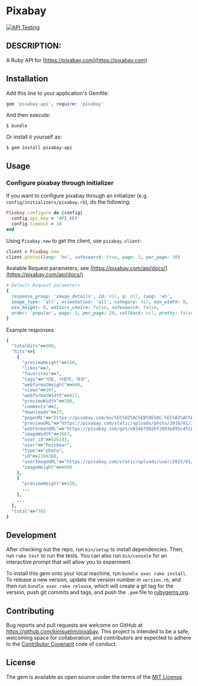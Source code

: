 # Pixabay

[![API Testing](https://img.shields.io/badge/API%20Test-RapidAPI-blue.svg)](https://rapidapi.com/package/Pixabay?utm_source=PixabayGithub&utm_medium=button&utm_content=Vender_GitHub)

## DESCRIPTION:

A Ruby API for [https://pixabay.com](https://pixabay.com)

## Installation

Add this line to your application's Gemfile:

```ruby
gem 'pixabay-api', require: 'pixabay'
```

And then execute:

    $ bundle

Or install it yourself as:

    $ gem install pixabay-api

## Usage

### Configure pixabay through initializer

If you want to configure pixabay through an initializer (e.g. `config/initializers/pixabay.rb`), do the following:

```ruby
Pixabay.configure do |config|
  config.api_key = 'API_KEY'
  config.timeout = 10
end
```

Using `Pixabay.new` to get the client, use `pixabay.client`:

```ruby
client = Pixabay.new
client.photos(lang: 'ko', safesearch: true, page: 1, per_page: 30)
```

Avalable Request parameters, see [https://pixabay.com/api/docs/](https://pixabay.com/api/docs/)

```ruby
# Default Request parameters
{
  response_group: 'image_details', id: nil, q: nil, lang: 'en',
  image_type: 'all', orientation: 'all', category: nil, min_width: 0,
  min_height: 0, editors_choice: false, safesearch: false,
  order: 'popular', page: 1, per_page: 20, callback: nil, pretty: false
}
```

Example responses

```ruby
{
  "totalHits"=>500,
  "hits"=>[
    {
      "previewHeight"=>150,
      "likes"=>7,
      "favorites"=>7,
      "tags"=>"사람, 사람의, 여성",
      "webformatHeight"=>640,
      "views"=>107,
      "webformatWidth"=>427,
      "previewWidth"=>100,
      "comments"=>2,
      "downloads"=>37,
      "pageURL"=>"https://pixabay.com/ko/%EC%82%AC%EB%9E%8C-%EC%82%AC%EB%9E%8C%EC%9D%98-%EC%97%AC%EC%84%B1-%EC%86%8C%EB%85%80-1166368/",
      "previewURL"=>"https://pixabay.com/static/uploads/photo/2016/01/28/14/59/person-1166368_150.jpg",
      "webformatURL"=>"https://pixabay.com/get/e834b7092bf2093ed95c4518b74d419fe170e4d104b0154491f3c17caeedb7_640.jpg",
      "imageWidth"=>2667,
      "user_id"=>526143,
      "user"=>"Pezibear",
      "type"=>"photo",
      "id"=>1166368,
      "userImageURL"=>"https://pixabay.com/static/uploads/user/2015/01/09/23-10-25-395_250x250.jpg",
      "imageHeight"=>4000
    },
    {
      "previewHeight"=>150,
      ...
    },
    ...
  ],
  "total"=>7765
}
```

## Development

After checking out the repo, run `bin/setup` to install dependencies. Then, run `rake test` to run the tests. You can also run `bin/console` for an interactive prompt that will allow you to experiment.

To install this gem onto your local machine, run `bundle exec rake install`. To release a new version, update the version number in `version.rb`, and then run `bundle exec rake release`, which will create a git tag for the version, push git commits and tags, and push the `.gem` file to [rubygems.org](https://rubygems.org).

## Contributing

Bug reports and pull requests are welcome on GitHub at https://github.com/kimsuelim/pixabay. This project is intended to be a safe, welcoming space for collaboration, and contributors are expected to adhere to the [Contributor Covenant](http://contributor-covenant.org) code of conduct.


## License

The gem is available as open source under the terms of the [MIT License](http://opensource.org/licenses/MIT).

